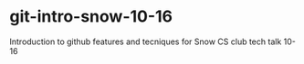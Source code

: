 # git-intro-snow-10-16
Introduction to github features and tecniques for Snow CS club tech talk 10-16
